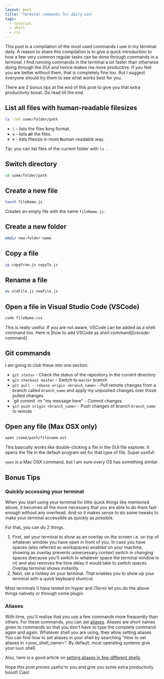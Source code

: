 ```yaml
---
layout: post
title: "Terminal commands for daily use"
tags:
  - tutorial
  - shell
  - cli
---
```


This post is a compilation of the most used commands I use in my terminal daily. A reason to share this compilation is to give a quick introduction to how a few very common regular tasks can be done through commands in a terminal. I find running commands in the terminal a lot faster than otherwise doing through the GUI and hence makes me more productive. If you feel you are better without them, that is completely fine too. But I suggest everyone should try them to see what works best for you.

There are 2 bonus tips at the end of this post to give you that extra productivity boost. Do read till the end.

## List all files with human-readable filesizes

```bash
ls -lah some/folder/path
```

- `l` - lists the files **l**ong format.
- `a` - lists **a**ll the files.
- `h` - lists filesize in more **h**uman-readable way.

Tip: you can list files of the current folder with `ls .`

## Switch directory

```bash
cd some/folder/path
```

## Create a new file

```bash
touch fileName.js
```
Creates an empty file with the name `fileName.js`.

## Create a new folder

```bash
mkdir new-folder-name
```

## Copy a file

```bash
cp copyFrom.js copyTo.js
```

## Rename a file

```bash
mv oldFile.js newFile.js
```

## Open a file in Visual Studio Code (VSCode)

```bash
code fileName.css
```

This is really useful. If you are not aware, VSCode can be added as a shell command too. Here is [how to add VSCode as shell command][vscode-command].

## Git commands

I am going to club these into one section.

- `git status` - Check the status of the repository in the current directory
- `git checkout master` - Switch to `master` branch
- `git pull --rebase origin <branch_name>` - Pull remote changes from a branch called `branch_name` and apply my unpushed changes over those pulled changes
- `git commit -m "my message here" - Commit changes
- `git push origin <branch_name>` - Push changes of branch `branch_name` to remote

## Open any file (Max OSX only)

```bash
open /some/path/filename.ext
```

This basically works like double-clicking a file in the GUI file explorer. It opens the file in the default program set for that type of file. Super useful!

`open` is a Mac OSX command, but I am sure every OS has something similar.

## Bonus Tips

### Quickly accessing your terminal

When you start using your terminal for little quick things like mentioned above, it becomes all the more necessary that you are able to do them fast enough without any overhead. And so it makes sense to do some tweaks to make your terminal accessible as quickly as possible.

For that, you can do 2 things.

1. First, set your terminal to show as an overlay on the screen i.e. on top of whatever window you have open in front of you. In case you have spaces (also referred as workspaces) enabled on your machine, showing as overlay prevents unnecessary context switch in changing spaces (because you'll switch to whatever space the terminal window is in) and also removes the time delay it would take to switch spaces. Overlay terminal shows instantly.
2. Next, set a hotkey on your terminal. That enables you to show up your terminal with a quick keyboard shortcut.

Most terminals (I have tested on Hyper and iTerm) let you do the above things natively or through some plugin.

### Aliases

With time, you'll realise that you use a few commands more frequently than others. For these commands, you can set [aliases][aliases]. Aliases are short names given to commands so that you don't have to type the complete command again and again. Whatever shell you are using, they allow setting aliases. You can find how to set aliases in your shell by searching "How to set aliases in <your_shell_name>". By default, most operating systems give your `bash` shell.

Also, here is a good article on [setting aliases in few different shells][how-to-set-aliases].

Hope this post proves useful to you and give you some extra productivity boost! Ciao!

[vscode-shell]: https://code.visualstudio.com/docs/setup/mac#_launching-from-the-command-line
[aliases]: http://www.peachpit.com/articles/article.aspx?p=31442&seqNum=5
[how-to-set-aliases]: https://www.thegeekdiary.com/examples-of-creating-command-alias-in-different-shells/

